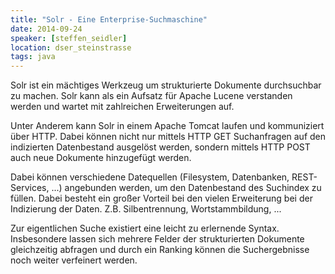 ```yaml
---
title: "Solr - Eine Enterprise-Suchmaschine"
date: 2014-09-24
speaker: [steffen_seidler]
location: dser_steinstrasse
tags: java
---
```


Solr ist ein mächtiges Werkzeug um strukturierte Dokumente durchsuchbar zu machen. Solr kann als ein Aufsatz für Apache
Lucene verstanden werden und wartet mit zahlreichen Erweiterungen auf.

Unter Anderem kann Solr in einem Apache Tomcat laufen und kommuniziert über HTTP. Dabei können nicht nur mittels HTTP
GET Suchanfragen auf den indizierten Datenbestand ausgelöst werden, sondern mittels HTTP POST auch neue Dokumente
hinzugefügt werden.

Dabei können verschiedene Datequellen (Filesystem, Datenbanken, REST-Services, ...) angebunden werden, um den
Datenbestand des Suchindex zu füllen. Dabei besteht ein großer Vorteil bei den vielen Erweiterung bei der Indizierung
der Daten. Z.B. Silbentrennung, Wortstammbildung, ...

Zur eigentlichen Suche existiert eine leicht zu erlernende Syntax. Insbesondere lassen sich mehrere Felder der
strukturierten Dokumente gleichzeitig abfragen und durch ein Ranking können die Suchergebnisse noch weiter verfeinert
werden.
